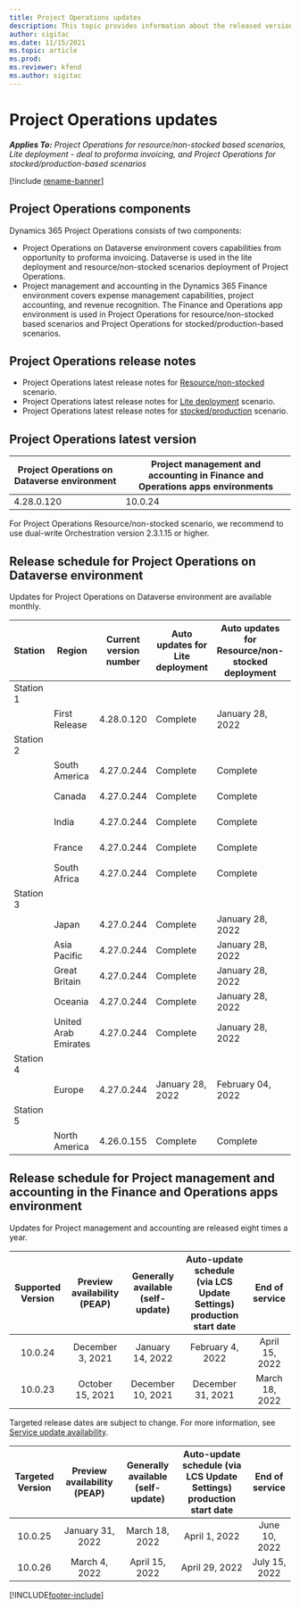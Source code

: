 ```yaml
---
title: Project Operations updates
description: This topic provides information about the released versions of Dynamics 365 Project Operations.
author: sigitac
ms.date: 11/15/2021
ms.topic: article
ms.prod:
ms.reviewer: kfend 
ms.author: sigitac
---
```


# Project Operations updates

_**Applies To:** Project Operations for resource/non-stocked based scenarios, Lite deployment - deal to proforma invoicing, and Project Operations for stocked/production-based scenarios_

[!include [rename-banner](~/includes/cc-data-platform-banner.md)]

## Project Operations components

Dynamics 365 Project Operations consists of two components:

- Project Operations on Dataverse environment covers capabilities from opportunity to proforma invoicing. Dataverse is used in the lite deployment and resource/non-stocked scenarios deployment of Project Operations.
- Project management and accounting in the Dynamics 365 Finance environment covers expense management capabilities, project accounting, and revenue recognition. The Finance and Operations app environment is used in Project Operations for resource/non-stocked based scenarios and Project Operations for stocked/production-based scenarios.

## Project Operations release notes
- Project Operations latest release notes for [Resource/non-stocked](whats-new-dec-2021-resource-based.md) scenario.
- Project Operations latest release notes for [Lite deployment](../pro/whats-new/whats-new-dec-2021-lite.md) scenario.
- Project Operations latest release notes for [stocked/production](../prod-pma/whats-new/whats-new-oct-2021-stocked.md) scenario.

## Project Operations latest version

| Project Operations on Dataverse environment | Project management and accounting in Finance and Operations apps environments | 
| --- | --- |
| 4.28.0.120 | 10.0.24 |

For Project Operations Resource/non-stocked scenario, we recommend to use dual-write Orchestration version 2.3.1.15 or higher.

## Release schedule for Project Operations on Dataverse environment

Updates for Project Operations on Dataverse environment are available monthly. 

| Station | Region | Current version number | Auto updates for Lite deployment | Auto updates for Resource/non-stocked deployment | Next version number | Next version generally available |
|-----------|-----------------------|-----------------|--------------------|---------------------|---------------------|---------------------|
| Station 1 |   &nbsp;              |    &nbsp;       | &nbsp;             |      &nbsp;         |      &nbsp;         |      &nbsp;         |
|   &nbsp;  | First Release         |  4.28.0.120     | Complete           | January 28, 2022    | TBD                 | March 4, 2022       |
| Station 2 |   &nbsp;              |    &nbsp;       | &nbsp;             |      &nbsp;         |      &nbsp;         |      &nbsp;         |
|   &nbsp;  | South America         |  4.27.0.244     | Complete           | Complete            | 4.28.0.120          | January 24, 2022    |
|   &nbsp;  | Canada                |  4.27.0.244     | Complete           | Complete            | 4.28.0.120          | January 24, 2022    |
|   &nbsp;  | India                 |  4.27.0.244     | Complete           | Complete            | 4.28.0.120          | January 24, 2022    |
|   &nbsp;  | France                |  4.27.0.244     | Complete           | Complete            | 4.28.0.120          | January 24, 2022    |
|   &nbsp;  | South Africa          |  4.27.0.244     | Complete           | Complete            | 4.28.0.120          | January 24, 2022    |
| Station 3 |      &nbsp;           |     &nbsp;      |     &nbsp;         |      &nbsp;         |      &nbsp;         |      &nbsp;         |
|   &nbsp;  | Japan                 |  4.27.0.244     | Complete           | January 28, 2022    | 4.28.0.120          | January 31, 2022    |
|   &nbsp;  | Asia Pacific          |  4.27.0.244     | Complete           | January 28, 2022    | 4.28.0.120          | January 31, 2022    |
|   &nbsp;  | Great Britain         |  4.27.0.244     | Complete           | January 28, 2022    | 4.28.0.120          | January 31, 2022    |
|   &nbsp;  | Oceania               |  4.27.0.244     | Complete           | January 28, 2022    | 4.28.0.120          | January 31, 2022    |
|   &nbsp;  | United Arab Emirates  |  4.27.0.244     | Complete           | January 28, 2022    | 4.28.0.120          | January 31, 2022    |
| Station 4 |     &nbsp;            |     &nbsp;      |     &nbsp;         |      &nbsp;         |      &nbsp;         |      &nbsp;         |
|   &nbsp;  | Europe                |  4.27.0.244     | January 28, 2022   | February 04, 2022   | 4.28.0.120          | February 07, 2022   |
| Station 5 |     &nbsp;            |     &nbsp;      |     &nbsp;         |      &nbsp;         |      &nbsp;         |      &nbsp;         |
|   &nbsp;  | North America         |  4.26.0.155     | Complete           | Complete            | 4.27.0.242          | January 24, 2022    |

## Release schedule for Project management and accounting in the Finance and Operations apps environment

Updates for Project management and accounting are released eight times a year.

|Supported Version| Preview availability (PEAP) | Generally available (self-update) | Auto-update schedule (via LCS Update Settings) production start date |   End of service   |
|:---------------:|:---------------------------:|:---------------------------------:|:--------------------------------------------------------------------:|:------------------:|
|     10.0.24     |      December 3, 2021       |        January 14, 2022           |                          February 4, 2022                            | April 15, 2022     |
|     10.0.23     |      October 15, 2021       |        December 10, 2021          |                          December 31, 2021                           | March 18, 2022     |

Targeted release dates are subject to change. For more information, see [Service update availability](/dynamics365/fin-ops-core/fin-ops/get-started/public-preview-releases?toc=%2fdynamics365%2ffinance%2ftoc.json).

|Targeted Version | Preview availability (PEAP) | Generally available (self-update) | Auto-update schedule (via LCS Update Settings) production start date |   End of service   |
|:---------------:|:---------------------------:|:---------------------------------:|:--------------------------------------------------------------------:|:------------------:|
|     10.0.25     |      January 31, 2022       |        March 18, 2022             |                          April 1, 2022                               | June 10, 2022      |
|     10.0.26     |      March 4, 2022          |        April 15, 2022             |                          April 29, 2022                              | July 15, 2022      |
[!INCLUDE[footer-include](../includes/footer-banner.md)]
